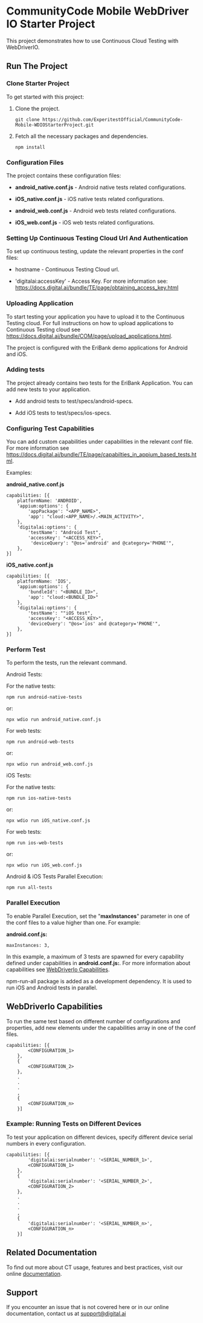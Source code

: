 # CommunityCode Mobile WebDriver IO Starter Project
This project demonstrates how to use Continuous Cloud Testing with WebDriverIO.

## Run The Project
### Clone Starter Project

To get started with this project:
1. Clone the project.  

    ```
    git clone https://github.com/ExperitestOfficial/CommunityCode-Mobile-WDIOStarterProject.git
    ```

2. Fetch all the necessary packages and dependencies.

    ```
    npm install
    ```

### Configuration Files

The project contains these configuration files:

- **android_native.conf.js** - Android native tests related configurations.

- **iOS_native.conf.js** - iOS native tests related configurations.

- **android_web.conf.js** - Android web tests related configurations.

- **iOS_web.conf.js** - iOS web tests related configurations.

### Setting Up Continuous Testing Cloud Url And Authentication

To set up continuous testing, update the relevant properties in the conf files:

- hostname - Continuous Testing Cloud url.

- 'digitalai:accessKey' - Access Key. For more information see: https://docs.digital.ai/bundle/TE/page/obtaining_access_key.html

### Uploading Application

To start testing your application you have to upload it to the Continuous Testing cloud. 
For full instructions on how to upload applications to Continuous Testing cloud see https://docs.digital.ai/bundle/COM/page/upload_applications.html.

The project is configured with the EriBank demo applications for Android and iOS.
 
### Adding tests

The project already contains two tests for the EriBank Application. You can add new tests to your application.

- Add android tests to test/specs/android-specs.

- Add iOS tests to test/specs/ios-specs.

### Configuring Test Capabilities

You can add custom capabilities under capabilities in the relevant conf file.
For more information see https://docs.digital.ai/bundle/TE/page/capabilties_in_appium_based_tests.html.

Examples:

**android_native.conf.js**
```
capabilities: [{
    platformName: 'ANDROID',
    'appium:options': {
        'appPackage': "<APP_NAME>",
        'app': "cloud:<APP_NAME>/.<MAIN_ACTIVITY>",
    },
    'digitalai:options': {
        'testName': "Android Test",
        'accessKey': "<ACCESS_KEY>",
         'deviceQuery': "@os='android' and @category='PHONE'",
    },
}]
```

**iOS_native.conf.js**
```
capabilities: [{
    platformName: 'IOS',
    'appium:options': {
        'bundleId': "<BUNDLE_ID>",
        'app': "cloud:<BUNDLE_ID>"
    },
    'digitalai:options': {
        'testName': ""iOS test",
        'accessKey': "<ACCESS_KEY>",
        'deviceQuery': "@os='ios' and @category='PHONE'",
    },
}]
```

### Perform Test

To perform the tests, run the relevant command.

Android Tests:

For the native tests:
```
npm run android-native-tests
```
or:
```
npx wdio run android_native.conf.js
```

For web tests:
```
npm run android-web-tests
```
or:
```
npx wdio run android_web.conf.js
```


iOS Tests:

For the native tests:
```
npm run ios-native-tests
```
or:
```
npx wdio run iOS_native.conf.js
```

For web tests:
```
npm run ios-web-tests
```
or:
```
npx wdio run iOS_web.conf.js
```

Android & iOS Tests Parallel Execution:

```
npm run all-tests
```

### Parallel Execution

To enable Parallel Execution, set the "**maxInstances**" parameter in one of the conf files to a value higher than one. For example:

  **android.conf.js:**
  ```
  maxInstances: 3,
  ```

  In this example, a maximum of 3 tests are spawned for every capability defined under capabilities in **android.conf.js:**. For more information about capabilities see  <a href="#WebDriverIo Capabilities"> WebDriverIo Capabilities</a>.

npm-run-all package is added as a development dependency. It is used to run iOS and Android tests in parallel. 


## WebDriverIo Capabilities 

To run the same test based on different number of configurations and properties, add new elements under the capabilities array in one of the conf files.

```
capabilities: [{
        <CONFIGURATION_1>
    },
    {
        <CONFIGURATION_2>
    },
    .
    .
    .
    ,
    {
        <CONFIGURATION_n>
    }]
```

### Example: Running Tests on Different Devices

To test your application on different devices, specify different device serial numbers in every configuration.

```
capabilities: [{
        'digitalai:serialnumber': '<SERIAL_NUMBER_1>',
        <CONFIGURATION_1>
    },
    {
        'digitalai:serialnumber': '<SERIAL_NUMBER_2>',
        <CONFIGURATION_2>
    },
    .
    .
    .
    ,
    {
        'digitalai:serialnumber': '<SERIAL_NUMBER_n>',
        <CONFIGURATION_n>
    }]
```

## Related Documentation

To find out more about CT usage, features and best practices, visit our online [documentation](hhttps://docs.digital.ai/bundle/TE/page/test_execution_home.html).

## Support

If you encounter an issue that is not covered here or in our online documentation, contact us at support@digital.ai


  

